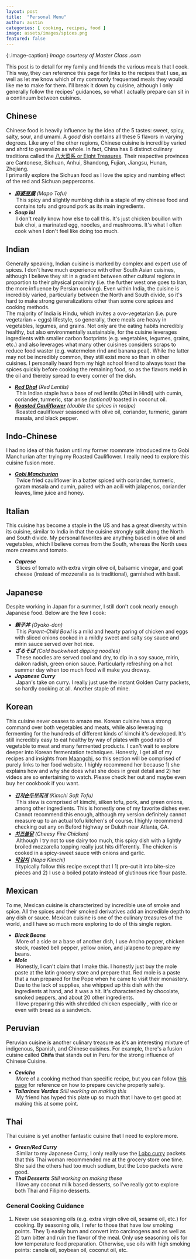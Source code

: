 ```yaml
---
layout: post
title:  "Personal Menu"
author: austin
categories: [ cooking, recipes, food ]
image: assets/images/spices.png
featured: false
---
```


{:.image-caption}
*Image courtesy of Master Class .com*

This post is to detail for my family and friends the various meals that I cook. This way, they can reference this page for links to the recipes that I use, as well as let me know which of my commonly frequented meals they would like me to make for them. I'll break it down by cuisine, although I only generally follow the recipes' guidances, so what I actually prepare can sit in a continuum between cuisines.


## Chinese
Chinese food is heavily influence by the idea of the 5 tastes: sweet, spicy, salty, sour, and umami. A *good* dish contains all these 5 flavors in varying degrees. Like any of the other regions, Chinese cuisine is incredilby varied and ahrd to generalize as whole. In fact, China has 8 distinct culinary traditions called the [八大菜系 or Eight Treasures](https://en.wikipedia.org/wiki/Chinese_regional_cuisine). Their respective provinces are Cantonese, Sichuan, Anhui, Shandong, Fujian, Jiangsu, Hunan, Zhejiang.    
I primarily explore the Sichuan food as I love the spicy and numbing effect of the red and Sichuan peppercorns.    
* ***[麻婆豆腐](https://thewoksoflife.com/ma-po-tofu-real-deal/)*** *(Mapo Tofu)*    
&nbsp;This spicy and slightly numbing dish is a staple of my chinese food and contains tofu and ground pork as its main ingredients.    
* ***Soup lol***    
&nbsp;I don't really know how else to call this. It's just chicken bouillon with bak choi, a marinated egg, noodles, and mushrooms. It's what I often cook when I don't feel like doing too much.    

## Indian
Generally speaking, Indian cuisine is marked by complex and expert use of spices. I don't have much experience with other South Asian cuisines, although I believe they sit in a gradient between other cultural regions in proportion to their physical proximity (i.e. the further west one goes to Iran, the more influence by Persian cooking). Even within India, the cuisine is incredibly varied, particularly between the North and South divide, so it's hard to make strong generalizations other than some core spices and cooking methods.     
The majority of India is Hindu, which invites a ovo-vegetarian (i.e. pure vegetarian + eggs) lifestyle, so generally, there meals are heavy in vegetables, legumes, and grains. Not only are the eating habits incredibly healthy, but also environmentally sustainable, for the cuisine leverages ingredients with smaller carbon footprints (e.g. vegetables, legumes, grains, etc.) and also leverages what many other cuisines considers scraps to reduce food waster (e.g. watermelon rind and banana peal). While the latter may not be incredibly common, they still exist more so than in other cuisines.
I personally heard from my high school friend to always toast the spices quickly before cooking the remaining food, so as the flavors meld in the oil and thereby spread to every corner of the dish.
* ***[Red Dhal](https://holycowvegan.net/instant-pot-masoor-dal-red-lentil-dal/)*** *(Red Lentils)*     
&nbsp;This Indian staple has a base of red lentils (*Dhal* in Hindi) with cumin, coriander, turmeric, star anise *(optional)* toasted in coconut oil.
* ***[Roasted Cauliflower](https://www.bonappetit.com/recipe/indian-style-cauliflower)*** *(double the spices in recipe)*    
&nbsp;Roasted cauliflower seasoned with olive oil, coriander, turmeric, garam masala, and black pepper. 


## Indo-Chinese    
I had no idea of this fusion until my former roommate introduced me to Gobi Manchurian after trying my Roasted Cauliflower. I really need to explore this cuisine fusion more.    
* ***[Gobi Manchurian](https://www.indianhealthyrecipes.com/gobi-manchurian-recipe/)***    
&nbsp;Twice fried cauliflower in a batter spiced with coriander, turmeric, garam masala and cumin, paired with an aoili with jalapenos, coriander leaves, lime juice and honey.   

## Italian
This cuisine has become a staple in the US and has a great diversity within its cuisine, similar to India in that the cuisine strongly split along the North and South divide. My personal favorites are anything based in olive oil and vegetables, which I believe comes from the South, whereas the North uses more creams and tomato.    
* ***Caprese***   
&nbsp;Slices of tomato with extra virgin olive oil, balsamic vinegar, and goat cheese (instead of mozzeralla as is traditional), garnished with basil.      

## Japanese
Despite working in Japan for a summer, I still don't cook nearly enough Japanese food. Below are the few I cook:    
* ***親子丼*** *(Oyako-don)*    
&nbsp;This *Parent-Child Bowl* is a mild and hearty paring of chicken and eggs with sliced onions cooked in a mildly sweet and salty soy sauce and mirin sauce served over hot rice.   
* ***ざるそば*** *(Cold buckwheat dipping noodles)*    
&nbsp;These noodles are served cool and dry, to dip in a soy sauce, mirin, daikon radish, green onion sauce. Particularly refreshing on a hot summer day when too much food will make you drowsy.   
* ***Japanese Curry***    
&nbsp;Japan's take on curry. I really just use the instant Golden Curry packets, so hardly cooking at all. Another staple of mine.    

## Korean    
This cuisine never ceases to amaze me. Korean cuisine has a strong command over both vegetables and meats, while also leveraging fermenting for the hundreds of different kinds of kimchi it's developed. It's still incredibly easy to eat healthy by way of plates with good ratio of vegetable to meat and many fermented products. I can't wait to explore deeper into Korean fermentation techniques.
Honestly, I get all of my recipes and insights from [Maangchi](https://www.maangchi.com/), so this section will be comprised of purely links to her food website. I highly recommend her because 1) she explains how and why she does what she does in great detail and 2) her videos are so entertaining to watch. Please check her out and maybe even buy her cookbook if you want.     
* ***[김치순두부찌개](https://www.maangchi.com/recipe/sundubu-jjigae)*** *(Kimchi Soft Tofu)*    
&nbsp;This stew is comprised of kimchi, silken tofu, pork, and green onions, among other ingredients. This is honestly one of my favorite dishes ever. Cannot recommend this enough, although my version definitely cannot measure up to an actual tofu kitchen's of course. I highly recommend checking out any on Buford highway or Duluth near Atlanta, GA.    
* ***[치즈불닭](https://www.maangchi.com/recipe/buldak)*** *(Cheesy Fire Chicken)*    
&nbsp;Although I try not to use dairy too much, this spicy dish with a lightly broiled mozzarella topping really just hits differently. The chicken is cooked in a spicy-sweet sauce with onions and garlic.    
* ***[막김치](https://www.maangchi.com/recipe/easy-kimchi)*** *(Napa Kimchi)*    
&nbsp;I typically follow this recipe except that I 1) pre-cut it into bite-size pieces and 2) I use a boiled potato instead of glutinous rice flour paste.    

## Mexican
To me, Mexican cuisine is characterized by incredible use of smoke and spice. All the spices and their smoked derivatives add an incredible depth to any dish or sauce. Mexican cuisine is one of the culinary treasures of the world, and I have so much more exploring to do of this single region.
* ***Black Beans***    
&nbsp;More of a side or a base of another dish, I use Ancho pepper, chicken stock, roasted bell pepper, yellow onion, and jalapeno to prepare my beans.    
* ***Mole***    
&nbsp;Honestly, I can't claim that I make this. I honestly just buy the mole paste at the latin grocery store and prepare that. Red mole is a paste that a nun prepared for the Pope when he came to visit their monastery. Due to the lack of supplies, she whipped up this dish with the ingredients at hand, and it was a hit. It's characterized by chocolate, smoked peppers, and about 20 other ingredients.      
&nbsp;I love preparing this with shredded chicken especially , with rice or even with bread as a sandwich.    

## Peruvian
Peruvian cuisine is another culinary treasure as it's an interesting mixture of indigenous, Spanish, and Chinese cuisines. For example, there's a fusion cuisine called **Chifa** that stands out in Peru for the strong influence of Chinese Cuisine.
* ***Ceviche***    
&nbsp;More of a cooking method than specific recipe, but you can follow [this page](https://www.cookingclassy.com/ceviche/) for reference on how to prepare ceviche properly safely.    
* ***Tallarines Verdes*** *Still working on making this*    
&nbsp;My friend has hyped this plate up so much that I have to get good at making this at some point.

## Thai    
Thai cuisine is yet another fantastic cuisine that I need to explore more.     
* ***Green/Red Curry***    
&nbsp;Similar to my Japanese Curry, I only really use the [Lobo curry](https://www.amazon.com/Lobo-Green-Curry-1-76oz-Sachets/dp/B007JAMNAY) packets that this Thai woman recommended me at the grocery store one time. She said the others had too much sodium, but the Lobo packets were good.    
* ***Thai Desserts*** *Still working on making these*    
&nbsp;I love any coconut milk based desserts, so I've really got to explore both Thai and Filipino desserts.    


### General Cooking Guidance
1) Never use seasoning oils (e.g. extra virgin olive oil, sesame oil, etc.) for cooking. By seasoning oils, I refer to those that have low smoking points. They 1) easily burn and convert into carcinogens and as well as 2) turn bitter and ruin the flavor of the meal. Only use seasoning oils for low temperature food preparation. Otherwise, use oils with high smoking points: canola oil, soybean oil, coconut oil, etc.

